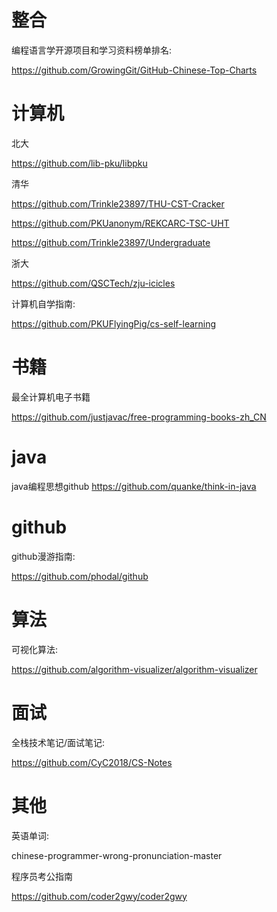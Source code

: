 # 整合

编程语言学开源项目和学习资料榜单排名:

https://github.com/GrowingGit/GitHub-Chinese-Top-Charts





# 计算机

北大

https://github.com/lib-pku/libpku

清华

https://github.com/Trinkle23897/THU-CST-Cracker

https://github.com/PKUanonym/REKCARC-TSC-UHT

https://github.com/Trinkle23897/Undergraduate

浙大

https://github.com/QSCTech/zju-icicles



计算机自学指南:

https://github.com/PKUFlyingPig/cs-self-learning



# 书籍

最全计算机电子书籍

https://github.com/justjavac/free-programming-books-zh_CN





# java

java编程思想github
https://github.com/quanke/think-in-java



# github

github漫游指南:

https://github.com/phodal/github



# 算法

可视化算法:

https://github.com/algorithm-visualizer/algorithm-visualizer



# 面试

全栈技术笔记/面试笔记:

https://github.com/CyC2018/CS-Notes



# 其他



英语单词:

chinese-programmer-wrong-pronunciation-master



程序员考公指南

https://github.com/coder2gwy/coder2gwy

